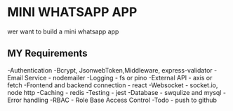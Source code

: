 # MINI WHATSAPP APP

wer want to build a mini whatsapp app

## MY Requirements

-Authentication -Bcrypt, JsonwebToken,Middleware, express-validator
-Email Service - nodemailer
-Logging - fs or pino
-External API - axis or fetch
-Frontend and backend connection - react
-Websocket - socket.io, node http
-Caching - redis
-Testing - jest
-Database - swqulize and mysql
-Error handling
-RBAC - Role Base Access Control
-Todo - push to  github
